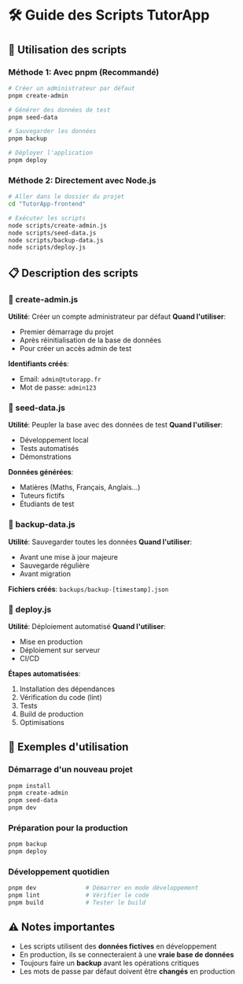 # 🛠️ Guide des Scripts TutorApp

## 🚀 Utilisation des scripts

### Méthode 1: Avec pnpm (Recommandé)
```bash
# Créer un administrateur par défaut
pnpm create-admin

# Générer des données de test
pnpm seed-data

# Sauvegarder les données
pnpm backup

# Déployer l'application
pnpm deploy
```

### Méthode 2: Directement avec Node.js
```bash
# Aller dans le dossier du projet
cd "TutorApp-frontend"

# Exécuter les scripts
node scripts/create-admin.js
node scripts/seed-data.js
node scripts/backup-data.js
node scripts/deploy.js
```

## 📋 Description des scripts

### 🔐 create-admin.js
**Utilité**: Créer un compte administrateur par défaut
**Quand l'utiliser**: 
- Premier démarrage du projet
- Après réinitialisation de la base de données
- Pour créer un accès admin de test

**Identifiants créés**:
- Email: `admin@tutorapp.fr`
- Mot de passe: `admin123`

### 🌱 seed-data.js
**Utilité**: Peupler la base avec des données de test
**Quand l'utiliser**:
- Développement local
- Tests automatisés
- Démonstrations

**Données générées**:
- Matières (Maths, Français, Anglais...)
- Tuteurs fictifs
- Étudiants de test

### 💾 backup-data.js
**Utilité**: Sauvegarder toutes les données
**Quand l'utiliser**:
- Avant une mise à jour majeure
- Sauvegarde régulière
- Avant migration

**Fichiers créés**: `backups/backup-[timestamp].json`

### 🚀 deploy.js
**Utilité**: Déploiement automatisé
**Quand l'utiliser**:
- Mise en production
- Déploiement sur serveur
- CI/CD

**Étapes automatisées**:
1. Installation des dépendances
2. Vérification du code (lint)
3. Tests
4. Build de production
5. Optimisations

## 🎯 Exemples d'utilisation

### Démarrage d'un nouveau projet
```bash
pnpm install
pnpm create-admin
pnpm seed-data
pnpm dev
```

### Préparation pour la production
```bash
pnpm backup
pnpm deploy
```

### Développement quotidien
```bash
pnpm dev              # Démarrer en mode développement
pnpm lint             # Vérifier le code
pnpm build            # Tester le build
```

## ⚠️ Notes importantes

- Les scripts utilisent des **données fictives** en développement
- En production, ils se connecteraient à une **vraie base de données**
- Toujours faire un **backup** avant les opérations critiques
- Les mots de passe par défaut doivent être **changés** en production